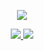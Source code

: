 <center>
    <p align="center" width="100%">
        <a href="https://github.com/tripleseven190504/PYCDC-BINARY/releases/download/stable-release/pyinstxtractor.py">
            <img
                src="https://readme-typing-svg.herokuapp.com?font=JetBrains+Mono&weight=600&size=25&duration=2000&pause=2000&vCenter=true&random=true&width=435&lines=Download+PYINSTXTRACTOR">
            <br>
        </a>
    </p>
    <p align="center">
        <a href="https://github.com/tripleseven190504/PYCDC-BINARY/releases/download/stable-release/pycdc.exe">
            <img
                src="https://readme-typing-svg.herokuapp.com?font=JetBrains+Mono&weight=600&size=25&duration=2000&pause=2000&vCenter=true&random=true&width=435&lines=Download+PYCDC">
        </a>
        <a href="https://github.com/tripleseven190504/PYCDC-BINARY/releases/download/stable-release/pydas.exe">
            <img
                src="https://readme-typing-svg.herokuapp.com?font=JetBrains+Mono&weight=600&size=25&duration=2000&pause=2000&vCenter=true&random=true&width=435&lines=Download+PYDAS">
        </a>
    </p>
</center>